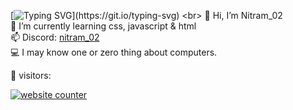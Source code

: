 <!--- <img src="https://github.com/Nitram-02/Nitram-02/blob/8f0e6ae5cf6b70b94bf407f1c903ca03b67d8c12/banner.jpg"><img> --->

<!--- by: https://github.com/DenverCoder1/readme-typing-svg --->
 [![Typing SVG](https://readme-typing-svg.demolab.com?font=Consolas&size=22&pause=1000&color=1EA0A0&width=444&lines=Hi%2C+I'm+Nitram_02;lt's+Not+a+Bug%2C+lt's+a+Feature.)](https://git.io/typing-svg)
<br>
👋 Hi, I’m Nitram_02 
<br>
🌱 I’m currently learning css, javascript & html
<br>
📫 Discord: <a href="https://discord.com/users/961612339227021312">nitram_02</a>
<br>
💻 I may know one or zero thing about computers.

👀 visitors:
<div id="sfcp84exufnybhugd8kxg6yt22w5ekmxsax"></div>
<noscript><a href="https://www.freecounterstat.com" title="website counter"><img src="https://counter2.optistats.ovh/private/freecounterstat.php?c=p84exufnybhugd8kxg6yt22w5ekmxsax" border="0" title="website counter" alt="website counter"></a></noscript>


<!--- Nitram-02/Nitram-02 is a ✨ special ✨ repository because its `README.md` (this file) appears on your GitHub profile.
You can click the Preview link to take a look at your changes. --->
